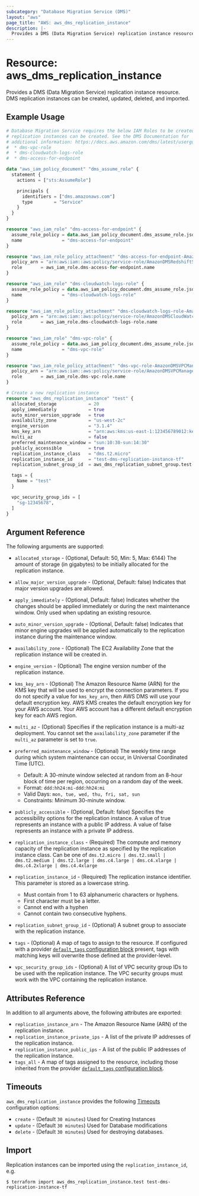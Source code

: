 ```yaml
---
subcategory: "Database Migration Service (DMS)"
layout: "aws"
page_title: "AWS: aws_dms_replication_instance"
description: |-
  Provides a DMS (Data Migration Service) replication instance resource.
---
```


# Resource: aws_dms_replication_instance

Provides a DMS (Data Migration Service) replication instance resource. DMS replication instances can be created, updated, deleted, and imported.

## Example Usage

```terraform
# Database Migration Service requires the below IAM Roles to be created before
# replication instances can be created. See the DMS Documentation for
# additional information: https://docs.aws.amazon.com/dms/latest/userguide/CHAP_Security.html#CHAP_Security.APIRole
#  * dms-vpc-role
#  * dms-cloudwatch-logs-role
#  * dms-access-for-endpoint

data "aws_iam_policy_document" "dms_assume_role" {
  statement {
    actions = ["sts:AssumeRole"]

    principals {
      identifiers = ["dms.amazonaws.com"]
      type        = "Service"
    }
  }
}

resource "aws_iam_role" "dms-access-for-endpoint" {
  assume_role_policy = data.aws_iam_policy_document.dms_assume_role.json
  name               = "dms-access-for-endpoint"
}

resource "aws_iam_role_policy_attachment" "dms-access-for-endpoint-AmazonDMSRedshiftS3Role" {
  policy_arn = "arn:aws:iam::aws:policy/service-role/AmazonDMSRedshiftS3Role"
  role       = aws_iam_role.dms-access-for-endpoint.name
}

resource "aws_iam_role" "dms-cloudwatch-logs-role" {
  assume_role_policy = data.aws_iam_policy_document.dms_assume_role.json
  name               = "dms-cloudwatch-logs-role"
}

resource "aws_iam_role_policy_attachment" "dms-cloudwatch-logs-role-AmazonDMSCloudWatchLogsRole" {
  policy_arn = "arn:aws:iam::aws:policy/service-role/AmazonDMSCloudWatchLogsRole"
  role       = aws_iam_role.dms-cloudwatch-logs-role.name
}

resource "aws_iam_role" "dms-vpc-role" {
  assume_role_policy = data.aws_iam_policy_document.dms_assume_role.json
  name               = "dms-vpc-role"
}

resource "aws_iam_role_policy_attachment" "dms-vpc-role-AmazonDMSVPCManagementRole" {
  policy_arn = "arn:aws:iam::aws:policy/service-role/AmazonDMSVPCManagementRole"
  role       = aws_iam_role.dms-vpc-role.name
}

# Create a new replication instance
resource "aws_dms_replication_instance" "test" {
  allocated_storage            = 20
  apply_immediately            = true
  auto_minor_version_upgrade   = true
  availability_zone            = "us-west-2c"
  engine_version               = "3.1.4"
  kms_key_arn                  = "arn:aws:kms:us-east-1:123456789012:key/12345678-1234-1234-1234-123456789012"
  multi_az                     = false
  preferred_maintenance_window = "sun:10:30-sun:14:30"
  publicly_accessible          = true
  replication_instance_class   = "dms.t2.micro"
  replication_instance_id      = "test-dms-replication-instance-tf"
  replication_subnet_group_id  = aws_dms_replication_subnet_group.test-dms-replication-subnet-group-tf.id

  tags = {
    Name = "test"
  }

  vpc_security_group_ids = [
    "sg-12345678",
  ]
}
```

## Argument Reference

The following arguments are supported:

* `allocated_storage` - (Optional, Default: 50, Min: 5, Max: 6144) The amount of storage (in gigabytes) to be initially allocated for the replication instance.
* `allow_major_version_upgrade` - (Optional, Default: false) Indicates that major version upgrades are allowed.
* `apply_immediately` - (Optional, Default: false) Indicates whether the changes should be applied immediately or during the next maintenance window. Only used when updating an existing resource.
* `auto_minor_version_upgrade` - (Optional, Default: false) Indicates that minor engine upgrades will be applied automatically to the replication instance during the maintenance window.
* `availability_zone` - (Optional) The EC2 Availability Zone that the replication instance will be created in.
* `engine_version` - (Optional) The engine version number of the replication instance.
* `kms_key_arn` - (Optional) The Amazon Resource Name (ARN) for the KMS key that will be used to encrypt the connection parameters. If you do not specify a value for `kms_key_arn`, then AWS DMS will use your default encryption key. AWS KMS creates the default encryption key for your AWS account. Your AWS account has a different default encryption key for each AWS region.
* `multi_az` - (Optional) Specifies if the replication instance is a multi-az deployment. You cannot set the `availability_zone` parameter if the `multi_az` parameter is set to `true`.
* `preferred_maintenance_window` - (Optional) The weekly time range during which system maintenance can occur, in Universal Coordinated Time (UTC).

    - Default: A 30-minute window selected at random from an 8-hour block of time per region, occurring on a random day of the week.
    - Format: `ddd:hh24:mi-ddd:hh24:mi`
    - Valid Days: `mon, tue, wed, thu, fri, sat, sun`
    - Constraints: Minimum 30-minute window.

* `publicly_accessible` - (Optional, Default: false) Specifies the accessibility options for the replication instance. A value of true represents an instance with a public IP address. A value of false represents an instance with a private IP address.
* `replication_instance_class` - (Required) The compute and memory capacity of the replication instance as specified by the replication instance class. Can be one of `dms.t2.micro | dms.t2.small | dms.t2.medium | dms.t2.large | dms.c4.large | dms.c4.xlarge | dms.c4.2xlarge | dms.c4.4xlarge`
* `replication_instance_id` - (Required) The replication instance identifier. This parameter is stored as a lowercase string.

    - Must contain from 1 to 63 alphanumeric characters or hyphens.
    - First character must be a letter.
    - Cannot end with a hyphen
    - Cannot contain two consecutive hyphens.

* `replication_subnet_group_id` - (Optional) A subnet group to associate with the replication instance.
* `tags` - (Optional) A map of tags to assign to the resource. If configured with a provider [`default_tags` configuration block](/docs/providers/aws/index.html#default_tags-configuration-block) present, tags with matching keys will overwrite those defined at the provider-level.
* `vpc_security_group_ids` - (Optional) A list of VPC security group IDs to be used with the replication instance. The VPC security groups must work with the VPC containing the replication instance.

## Attributes Reference

In addition to all arguments above, the following attributes are exported:

* `replication_instance_arn` - The Amazon Resource Name (ARN) of the replication instance.
* `replication_instance_private_ips` -  A list of the private IP addresses of the replication instance.
* `replication_instance_public_ips` - A list of the public IP addresses of the replication instance.
* `tags_all` - A map of tags assigned to the resource, including those inherited from the provider [`default_tags` configuration block](/docs/providers/aws/index.html#default_tags-configuration-block).

## Timeouts

`aws_dms_replication_instance` provides the following
[Timeouts](https://www.terraform.io/docs/configuration/blocks/resources/syntax.html#operation-timeouts) configuration options:

- `create` - (Default `30 minutes`) Used for Creating Instances
- `update` - (Default `30 minutes`) Used for Database modifications
- `delete` - (Default `30 minutes`) Used for destroying databases.

## Import

Replication instances can be imported using the `replication_instance_id`, e.g.

```
$ terraform import aws_dms_replication_instance.test test-dms-replication-instance-tf
```
